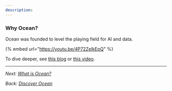 ```yaml
---
description: 
---
```


### Why Ocean?

Ocean was founded to level the playing field for AI and data.

{% embed url="https://youtu.be/4P72ZelkEpQ" %}

To dive deeper, see [this blog](https://blog.oceanprotocol.com/mission-values-for-ocean-protocol-aba998e95b8) or [this video](https://youtu.be/XN_PHg1K61w).

----

_Next: [What is Ocean?](what-is-ocean.md)_

_Back: [Discover Ocean](README.md)_
